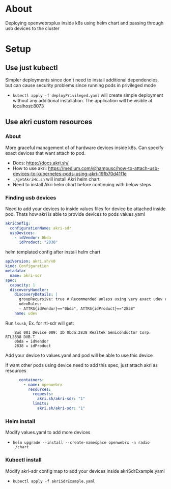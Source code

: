 # About 
Deploying openwebrxplux inside k8s using helm chart and passing through usb devices to the cluster

# Setup
## Use just kubectl 
Simpler deployments since don't need to install additional dependencies, but can cause security problems since running pods in privileged mode 
- `kubectl apply -f deployPrivileged.yaml` will create simple deployment without any additional installation. The application will be visible at localhost:8073


## Use akri custom resources
### About
More graceful management of of hardware devices inside k8s. Can specify exact devices that want attach to pod. 
- Docs: https://docs.akri.sh/
- How to use akri: https://medium.com/@hampusc/how-to-attach-usb-devices-to-kubernetes-pods-using-akri-19fb70d41f1e
- `./getAkriHc.sh` will install Akri helm chart
- Need to install Akri helm chart before continuing with below steps

### Finding usb devices
Need to add your devices to inside values files for device be attached inside pod. Thats how akri is able to provide devices to pods
values.yaml
```yaml
akriConfig:
  configurationName: akri-sdr
  usbDevices:  
    - idVendor: 0bda
      idProduct: "2838"
```
helm templated config after install helm chart
```yaml
apiVersion: akri.sh/v0
kind: Configuration
metadata:
  name: akri-sdr
spec:
  capacity: 1
  discoveryHandler:
    discoveryDetails: |
      groupRecursive: true # Recommended unless using very exact udev rules
      udevRules:
      - ATTRS{idVendor}=="0bda", ATTRS{idProduct}=="2838"
    name: udev

```

Run `lsusb`, Ex. for rtl-sdr will get:
```
    Bus 001 Device 009: ID 0bda:2838 Realtek Semiconductor Corp. RTL2838 DVB-T
    0bda = idVendor
    2838 = idProduct
```
Add your device to values.yaml and pod will be able to use this device

If want other pods using device need to add this spec, just attach akri as resources
```yaml
      containers:
        - name: openwebrx
          resources:
            requests:
              akri.sh/akri-sdr: "1"
            limits:
              akri.sh/akri-sdr: "1"
```

### Helm install 
Modify values.yaml to add more devices
- `helm upgrade --install --create-namespace openwebrx -n radio ./chart` 

### Kubectl install
Modify akri-sdr config map to add your  devices inside akriSdrExample.yaml
- `kubectl apply -f akriSdrExample.yaml`